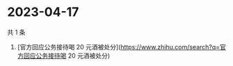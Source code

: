 # 2023-04-17

共 1 条

<!-- BEGIN ZHIHUSEARCH -->
<!-- 最后更新时间 Mon Apr 17 2023 06:16:24 GMT+0800 (China Standard Time) -->
1. [官方回应公务接待喝 20 元酒被处分](https://www.zhihu.com/search?q=官方回应公务接待喝 20 元酒被处分)
<!-- END ZHIHUSEARCH -->
